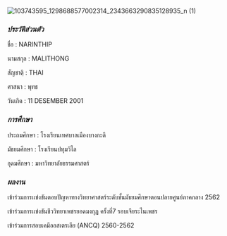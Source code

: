 ![103743595_1298688577002314_2343663290835128935_n (1)](https://user-images.githubusercontent.com/95402837/144463522-730e125c-806c-4d49-b9d3-72a417f9f662.jpg)

### _ประวัติส่วนตัว_

ชื่อ      : NARINTHIP

นามสกุล  : MALITHONG

สัญชาตฺิ  : THAI

ศาสนา   : พุทธ 

วันเกิด   : 11 DESEMBER 2001

### _การศึกษา_

ประถมศึกษา : โรงเรียนเทศบาลเมืองบางกะดี

มัธยมศึกษา  : โรงเรียนปทุมวิไล

อุดมศึกษา   : มหาวิทยาลัยธรรมศาสตร์ 

### _ผลงาน_ 

เข้าร่วมการเเข่งขันตอบปัญหาทางวิทยาศาสตร์ระดับชั้นมัธยมศึกษาตอนปลายศูนย์ภาคกลาง 2562

เข้าร่วมการเเข่งขันชีววิทยาเพชรยอดมงกุฏ ครั้งที่7 รอบเจียระไนเพชร

เข้าร่วมการสอบเคมีออสเตรเลีย (ANCQ) 2560-2562





